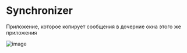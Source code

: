 # Synchronizer
Приложение, которое копирует сообщения в дочерние окна этого же приложения

![image](https://user-images.githubusercontent.com/90932934/163881604-218d3744-dc62-4470-a1f5-af8410d93afe.png)
